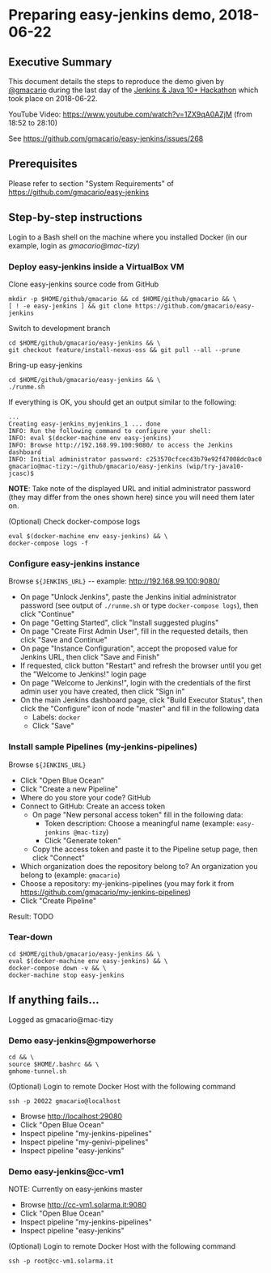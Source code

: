 # Preparing easy-jenkins demo, 2018-06-22

## Executive Summary

This document details the steps to reproduce the demo given by [@gmacario](https://github.com/gmacario) during the last day of the [Jenkins & Java 10+ Hackathon](https://jenkins.io/blog/2018/06/08/jenkins-java10-hackathon/) which took place on 2018-06-22.

YouTube Video: <https://www.youtube.com/watch?v=1ZX9qA0AZjM> (from 18:52 to 28:10)

See <https://github.com/gmacario/easy-jenkins/issues/268>

## Prerequisites

Please refer to section "System Requirements" of <https://github.com/gmacario/easy-jenkins>

## Step-by-step instructions

Login to a Bash shell on the machine where you installed Docker (in our example, login as _gmacario@mac-tizy_)

### Deploy easy-jenkins inside a VirtualBox VM

Clone easy-jenkins source code from GitHub

```shell
mkdir -p $HOME/github/gmacario && cd $HOME/github/gmacario && \
[ ! -e easy-jenkins ] && git clone https://github.com/gmacario/easy-jenkins
```

Switch to development branch

```shell
cd $HOME/github/gmacario/easy-jenkins && \
git checkout feature/install-nexus-oss && git pull --all --prune
```

Bring-up easy-jenkins

```shell
cd $HOME/github/gmacario/easy-jenkins && \
./runme.sh
```

If everything is OK, you should get an output similar to the following:

```
...
Creating easy-jenkins_myjenkins_1 ... done
INFO: Run the following command to configure your shell:
INFO: eval $(docker-machine env easy-jenkins)
INFO: Browse http://192.168.99.100:9080/ to access the Jenkins dashboard
INFO: Initial administrator password: c253570cfcec43b79e92f47008dc0ac0
gmacario@mac-tizy:~/github/gmacario/easy-jenkins (wip/try-java10-jcasc)$
```

**NOTE**: Take note of the displayed URL and initial administrator password (they may differ from the ones shown here) since you will need them later on.

(Optional) Check docker-compose logs

```shell
eval $(docker-machine env easy-jenkins) && \
docker-compose logs -f
```

### Configure easy-jenkins instance

Browse `${JENKINS_URL}` -- example: <http://192.168.99.100:9080/>

* On page "Unlock Jenkins", paste the Jenkins initial administrator password (see output of `./runme.sh` or type `docker-compose logs`), then click "Continue"
* On page "Getting Started", click "Install suggested plugins"
* On page "Create First Admin User", fill in the requested details, then click "Save and Continue"
* On page "Instance Configuration", accept the proposed value for Jenkins URL, then click "Save and Finish"
* If requested, click button "Restart" and refresh the browser until you get the "Welcome to Jenkins!" login page
* On page "Welcome to Jenkins!", login with the credentials of the first admin user you have created, then click "Sign in"
* On the main Jenkins dashboard page, click "Build Executor Status", then click the "Configure" icon of node "master" and fill in the following data
  - Labels: `docker`
  - Click "Save"


### Install sample Pipelines (my-jenkins-pipelines)

Browse `${JENKINS_URL}`

* Click "Open Blue Ocean"
* Click "Create a new Pipeline"
* Where do you store your code? GitHub
* Connect to GitHub: Create an access token
  - On page "New personal access token" fill in the following data:
    - Token description: Choose a meaningful name (example: `easy-jenkins @mac-tizy`)
    - Click "Generate token"
  - Copy the access token and paste it to the Pipeline setup page, then click "Connect"
* Which organization does the repository belong to? An organization you belong to (example: `gmacario`)
* Choose a repository: my-jenkins-pipelines (you may fork it from <https://github.com/gmacario/my-jenkins-pipelines>)
* Click "Create Pipeline"

Result: TODO

### Tear-down

```shell
cd $HOME/github/gmacario/easy-jenkins && \
eval $(docker-machine env easy-jenkins) && \
docker-compose down -v && \
docker-machine stop easy-jenkins
```

## If anything fails...

Logged as gmacario@mac-tizy

### Demo easy-jenkins@gmpowerhorse

```shell
cd && \ 
source $HOME/.bashrc && \
gmhome-tunnel.sh
```

(Optional) Login to remote Docker Host with the following command

```shell
ssh -p 20022 gmacario@localhost
```

* Browse <http://localhost:29080>
* Click "Open Blue Ocean"
* Inspect pipeline "my-jenkins-pipelines"
* Inspect pipeline "my-genivi-pipelines"
* Inspect pipeline "easy-jenkins"

### Demo easy-jenkins@cc-vm1

NOTE: Currently on easy-jenkins master

* Browse <http://cc-vm1.solarma.it:9080>
* Click "Open Blue Ocean"
* Inspect pipeline "my-jenkins-pipelines"
* Inspect pipeline "easy-jenkins"

(Optional) Login to remote Docker Host with the following command

```shell
ssh -p root@cc-vm1.solarma.it
```

<!-- EOF -->
